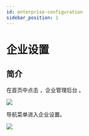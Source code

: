 ```yaml
---
id: enterprise-configuration
sidebar_position: 1
---
```


# 企业设置

## 简介[](#jian-jie)

在首页中点击 ，企业管理后台 。‌

![](https://gblobscdn.gitbook.com/assets%2F-M2qbZInaXgdm8kkNosp%2F-MkHCXjMr7nD3UNjzasn%2F-MkHCcsickB1SlV1OGsE%2Fimage.png?alt=media&token=fc729645-5a91-440f-a172-05d63561f404)

导航菜单进入企业设置。

![](https://gblobscdn.gitbook.com/assets%2F-M2qbZInaXgdm8kkNosp%2F-MkHCXjMr7nD3UNjzasn%2F-MkHD5FJ5c6vd5DmDe9M%2Fimage.png?alt=media&token=cbcfe81a-b585-4a2f-a0e4-546e77bbface)
